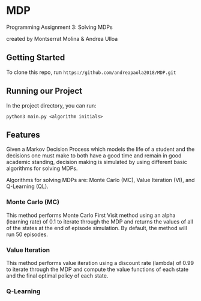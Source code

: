# MDP
Programming Assignment 3: Solving MDPs

created by Montserrat Molina & Andrea Ulloa

## Getting Started

To clone this repo, run `https://github.com/andreapaola2018/MDP.git`

## Running our Project

In the project directory, you can run:

`python3 main.py <algorithm initials>`

## Features

Given a Markov Decision Process which models the life of a student and the decisions one must make to both have a good time and remain in good academic standing, decision making is simulated by using different basic algorithms for solving MDPs. 

Algorithms for solving MDPs are: Monte Carlo (MC), Value Iteration (VI), and Q-Learning (QL). 

### Monte Carlo (MC)
This method performs Monte Carlo First Visit method using an alpha (learning rate) of 0.1 to iterate through the MDP and returns the values of all of the states at the end of episode simulation. By default, the method will run 50 episodes.

### Value Iteration
This method performs value iteration using a discount rate (lambda) of 0.99 to iterate through the MDP and compute the value functions of each state and the final optimal policy of each state. 

### Q-Learning

